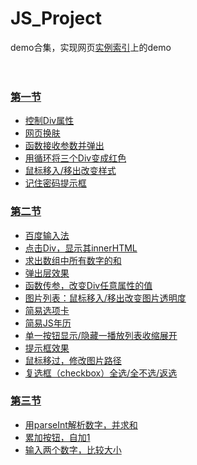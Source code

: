 # JS_Project
demo合集，实现网页[实例索引](http://www.fgm.cc/learn/)上的demo
</br></br></br>

### [第一节](https://github.com/nasnan/JS_Project/tree/master/chapter1)
* [控制Div属性](https://github.com/nasnan/JS_Project/tree/master/chapter1/divControl)
* [网页换肤](https://github.com/nasnan/JS_Project/tree/master/chapter1/changeBgcolor)
* [函数接收参数并弹出](https://github.com/nasnan/JS_Project/tree/master/chapter1/alertArg)
* [用循环将三个Div变成红色](https://github.com/nasnan/JS_Project/tree/master/chapter1/changeDivColor)
* [鼠标移入/移出改变样式](https://github.com/nasnan/JS_Project/tree/master/chapter1/mouseMoveChBg)
* [记住密码提示框](https://github.com/nasnan/JS_Project/tree/master/chapter1/remPwd)

### [第二节](https://github.com/nasnan/JS_Project/tree/master/chapter2)
* [百度输入法](https://github.com/nasnan/JS_Project/tree/master/chapter2/baidusrf)
* [点击Div，显示其innerHTML](https://github.com/nasnan/JS_Project/tree/master/chapter2/dspInHTML)
* [求出数组中所有数字的和](https://github.com/nasnan/JS_Project/tree/master/chapter2/addAnswer)
* [弹出层效果](https://github.com/nasnan/JS_Project/tree/master/chapter2/popblock)
* [函数传参，改变Div任意属性的值](https://github.com/nasnan/JS_Project/tree/master/chapter2/agmchangediv)
* [图片列表：鼠标移入/移出改变图片透明度](https://github.com/nasnan/JS_Project/tree/master/chapter2/changeOpacity)
* [简易选项卡](https://github.com/nasnan/JS_Project/tree/master/chapter2/chooseList)
* [简易JS年历](https://github.com/nasnan/JS_Project/tree/master/chapter2/calendar)
* [单一按钮显示/隐藏一播放列表收缩展开]()
* [提示框效果](https://github.com/nasnan/JS_Project/tree/master/chapter2/calendar)
* [鼠标移过，修改图片路径](https://github.com/nasnan/JS_Project/tree/master/chapter2/changeImgUrl)
* [复选框（checkbox）全选/全不选/返选](https://github.com/nasnan/JS_Project/tree/master/chapter2/checkbox)

### [第三节](https://github.com/nasnan/JS_Project/tree/master/chapter3)
* [用parseInt解析数字，并求和](https://github.com/nasnan/JS_Project/tree/master/chapter3/parseIntAddAns)
* [累加按钮，自加1](https://github.com/nasnan/JS_Project/tree/master/chapter3/addSelfBtn)
* [输入两个数字，比较大小](https://github.com/nasnan/JS_Project/tree/master/chapter3/findBiggerNum)